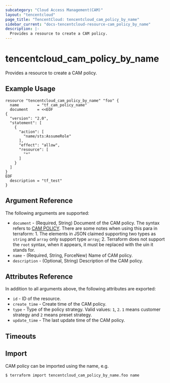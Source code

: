 ```yaml
---
subcategory: "Cloud Access Management(CAM)"
layout: "tencentcloud"
page_title: "TencentCloud: tencentcloud_cam_policy_by_name"
sidebar_current: "docs-tencentcloud-resource-cam_policy_by_name"
description: |-
  Provides a resource to create a CAM policy.
---
```


# tencentcloud_cam_policy_by_name

Provides a resource to create a CAM policy.

## Example Usage

```hcl
resource "tencentcloud_cam_policy_by_name" "foo" {
  name        = "tf_cam_policy_name"
  document    = <<EOF
{
  "version": "2.0",
  "statement": [
    {
      "action": [
        "name/sts:AssumeRole"
      ],
      "effect": "allow",
      "resource": [
        "*"
      ]
    }
  ]
}
EOF
  description = "tf_test"
}
```

## Argument Reference

The following arguments are supported:

* `document` - (Required, String) Document of the CAM policy. The syntax refers to [CAM POLICY](https://intl.cloud.tencent.com/document/product/598/10604). There are some notes when using this para in terraform: 1. The elements in JSON claimed supporting two types as `string` and `array` only support type `array`; 2. Terraform does not support the `root` syntax, when it appears, it must be replaced with the uin it stands for.
* `name` - (Required, String, ForceNew) Name of CAM policy.
* `description` - (Optional, String) Description of the CAM policy.

## Attributes Reference

In addition to all arguments above, the following attributes are exported:

* `id` - ID of the resource.
* `create_time` - Create time of the CAM policy.
* `type` - Type of the policy strategy. Valid values: `1`, `2`.  `1` means customer strategy and `2` means preset strategy.
* `update_time` - The last update time of the CAM policy.


## Timeouts

<no value>


## Import

CAM policy can be imported using the name, e.g.

```
$ terraform import tencentcloud_cam_policy_by_name.foo name
```

